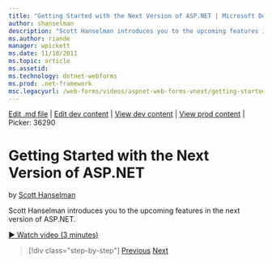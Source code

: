 ```yaml
---
title: "Getting Started with the Next Version of ASP.NET | Microsoft Docs"
author: shanselman
description: "Scott Hanselman introduces you to the upcoming features in the next version of ASP.NET."
ms.author: riande
manager: wpickett
ms.date: 11/18/2011
ms.topic: article
ms.assetid: 
ms.technology: dotnet-webforms
ms.prod: .net-framework
msc.legacyurl: /web-forms/videos/aspnet-web-forms-vnext/getting-started-with-the-next-version-of-aspnet
---
```

[Edit .md file](C:\Projects\msc\dev\Msc.Www\Web.ASP\App_Data\github\web-forms\videos\aspnet-web-forms-vnext\getting-started-with-the-next-version-of-aspnet.md) | [Edit dev content](http://www.aspdev.net/umbraco#/content/content/edit/36289) | [View dev content](http://docs.aspdev.net/tutorials/web-forms/videos/aspnet-web-forms-vnext/getting-started-with-the-next-version-of-aspnet.html) | [View prod content](http://www.asp.net/web-forms/videos/aspnet-web-forms-vnext/getting-started-with-the-next-version-of-aspnet) | Picker: 36290

Getting Started with the Next Version of ASP.NET
====================
by [Scott Hanselman](https://github.com/shanselman)

Scott Hanselman introduces you to the upcoming features in the next version of ASP.NET.

[&#9654; Watch video (3 minutes)](https://channel9.msdn.com/Blogs/ASP-NET-Site-Videos/getting-started-with-the-next-version-of-aspnet)

>[!div class="step-by-step"] [Previous](aspnet-vnext-videos-bundling-and-minification.md) [Next](aspnet-and-web-tools-20122.md)